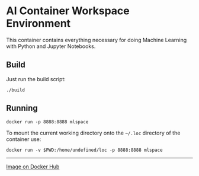# AI Container Workspace Environment

This container contains everything necessary for doing Machine Learning with Python and Jupyter Notebooks.

## Build

Just run the build script:

```
./build
```

## Running

```
docker run -p 8888:8888 mlspace
```

To mount the current working directory onto the `~/.loc` directory of the container use:

```
docker run -v $PWD:/home/undefined/loc -p 8888:8888 mlspace
```

----

[Image on Docker Hub](https://hub.docker.com/r/undefinednone/mlspace)
